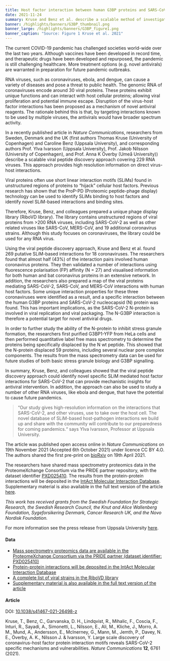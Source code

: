 ```yaml
---
title: Host factor interaction between human G3BP proteins and SARS-CoV-2 N-protein could represent an antiviral target
date: 2021-11-24
summary: Kruse and Benz et al. describe a scalable method of investigating virus-host interactions that can be used as a means of identifying potential targets for novel antiviral drugs. All data from the study have been shared publicly.
banner: /highlights/banners/G3BP_thumbnail.png
banner_large: /highlights/banners/G3BP_figure1.png
banner_caption: "Source: Figure 1 Kruse et al. 2021"
---
```


The current COVID-19 pandemic has challenged societies world-wide over the last two years. Although vaccines have been developed in record time, and therapeutic drugs have been developed and repurposed, the pandemic is still challenging healthcare. More treatment options (e.g. novel antivirals) are warranted in preparation for future pandemic outbreaks.

RNA viruses, such as coronaviruses, ebola, and dengue, can cause a variety of diseases and pose a threat to public health. The genomic RNA of coronaviruses encode around 30 viral proteins. These proteins exhibit unique functions and can interact with host cellular proteins; allowing viral proliferation and potential immune escape. Disruption of the virus-host factor interactions has been proposed as a mechanism of novel antiviral reagents. The rationale behind this is that, by targeting interactions known to be used by multiple viruses, the antivirals would have broader spectrum activity.

In a recently published article in *Nature Communications*, researchers from Sweden, Denmark and the UK (first authors Thomas Kruse (University of Copenhagen) and Caroline Benz (Uppsala University), and corresponding authors Prof. Ylva Ivarsson (Uppsala University), Prof. Jakob Nilsson (University of Copenhagen), and Prof. Anna K Överby (Umeå University)) describe a scalable viral peptide discovery approach covering 229 RNA viruses. This approach provides high resolution information on direct virus-host interactions.

Viral proteins often use short linear interaction motifs (SLiMs) found in unstructured regions of proteins to “hijack” cellular host factors. Previous research has shown that the ProP-PD (Proteomic peptide-phage display) technology can be used to identify SLiMs binding to host factors and identify novel SLiM-based interactions and binding sites.

Therefore, Kruse, Benz, and colleagues prepared a unique phage display library (RiboVD library). The library contains unstructured regions of viral proteins from >200 RNA viruses, including SARS-CoV-2 as well as other related viruses like SARS-CoV, MERS-CoV, and 19 additional coronavirus strains. Although this study focuses on coronaviruses, the library could be used for any RNA virus.

Using the viral peptide discovery approach, Kruse and Benz et al. found 269 putative SLiM-based interactions for 18 coronaviruses. The researchers found that almost half (43%) of the interaction pairs involved human coronavirus proteins. They then validated a number of interactions using fluorescence polarisation (FP) affinity (N = 27) and visualised information for both human and bat coronavirus proteins in an extensive network. In addition, the researchers also prepared a map of the viral proteins mediating SARS-CoV-2, SARS-CoV, and MERS-CoV interactions with human host factors. Some unique interaction properties for these three coronaviruses were identified as a result, and a specific interaction between the human G3BP proteins and SARS-CoV-2 nucleocapsid (N) protein was found. This has important implications, as the SARS-CoV-2 N-protein is involved in viral replication and viral packaging. The N-G3BP interaction is therefore a potential target for novel antiviral drugs.

In order to further study the ability of the N-protein to inhibit stress granule formation, the researchers first purified G3BP1-YFP from HeLa cells and then performed quantitative label free mass spectrometry to determine the proteins being specifically displaced by the N wt peptide. This showed that the N-protein displaced 59 proteins, including several nuclear pore complex components. The results from the mass spectrometry data can be used for future studies of both basic stress granule biology and G3BP signalling.

In summary, Kruse, Benz, and colleagues showed that the viral peptide discovery approach could identify novel specific SLiM mediated host factor interactions for SARS-CoV-2 that can provide mechanistic insights for antiviral intervention. In addition, the approach can also be used to study a number of other RNA viruses, like ebola and dengue, that have the potential to cause future pandemics.

> “Our study gives high-resolution information on the interactions that SARS-CoV-2, and other viruses, use to take over the  host cell. The novel database of SLiM-based host-pathogen interactions we build up and share with the community will contribute to our preparedness for coming pandemics.“ says Ylva Ivarsson, Professor at Uppsala University.

The article was published open access online in *Nature Communications* on 19th November 2021 (Accepted 6th October 2021) under licence CC BY 4.O.  The authors shared the first pre-print on [bioRxiv](https://doi.org/10.1101/2021.04.19.440086) on 19th April 2021.

The researchers have shared mass spectrometry proteomics data in the ProteomeXchange Consortium via the PRIDE partner repository, with the dataset identifier [PXD025410](https://www.ebi.ac.uk/pride/archive/projects/PXD025410). The results from the protein-protein interactions will be deposited in the [IntAct Molecular Interaction Database](https://www.ebi.ac.uk/intact/home). Supplementary material is also available in the full text version of the article [here](https://www.nature.com/articles/s41467-021-26498-z#data-availability).

*This work has received grants from the Swedish Foundation for Strategic Research, the Swedish Research Council, the Knut and Alice Wallenberg Foundation, Sygeforsikering Denmark, Cancer Research UK, and the Novo Nordisk Foundation.*

For more information see the press release from Uppsala University [here](https://www.uu.se/press/pressmeddelande/?id=5706&typ=pm&lang=sv).

#### Data

- [Mass spectrometry proteomics data are available in the ProteomeXchange Consortium via the PRIDE partner (dataset identifier: PXD025410)](http://proteomecentral.proteomexchange.org/cgi/GetDataset?ID=PXD025410)
- [Protein-protein interactions will be deposited in the IntAct Molecular Interaction Database](https://www.ebi.ac.uk/intact/home)
- [A complete list of viral strains in the RiboVD library](http://slim.icr.ac.uk/phage_libraries/rna_viruses/species.html)
- [Supplementary material is also available in the full text version of the article](https://www.nature.com/articles/s41467-021-26498-z#data-availability)

#### Article

DOI: [10.1038/s41467-021-26498-z](https://doi.org/10.1038/s41467-021-26498-z)

Kruse, T., Benz, C., Garvanska, D. H., Lindqvist, R., Mihalic, F., Coscia, F., Inturi, R., Sayadi, A., Simonetti, L., Nilsson, E., Ali, M., Kliche, J., Morro, A. M., Mund, A., Andersson, E., McInerney, G., Mann, M., Jemth, P., Davey, N. E., Överby, A. K., Nilsson J. & Ivarsson, Y. Large scale discovery of coronavirus-host factor protein interaction motifs reveals SARS-CoV-2 specific mechanisms and vulnerabilities. *Nature Communications* **12**, 6761 (2021).
